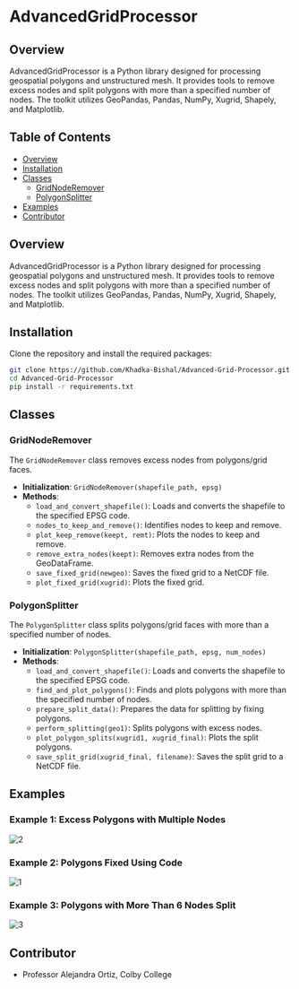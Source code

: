 # AdvancedGridProcessor

## Overview

AdvancedGridProcessor is a Python library designed for processing geospatial polygons and unstructured mesh. It provides tools to remove excess nodes and split polygons with more than a specified number of nodes. The toolkit utilizes GeoPandas, Pandas, NumPy, Xugrid, Shapely, and Matplotlib.

## Table of Contents

- [Overview](#overview)
- [Installation](#installation)
- [Classes](#classes)
  - [GridNodeRemover](#gridnoderemover)
  - [PolygonSplitter](#polygonsplitter)
- [Examples](#examples)
- [Contributor](#contributor)


## Overview

AdvancedGridProcessor is a Python library designed for processing geospatial polygons and unstructured mesh. It provides tools to remove excess nodes and split polygons with more than a specified number of nodes. The toolkit utilizes GeoPandas, Pandas, NumPy, Xugrid, Shapely, and Matplotlib.

## Installation

Clone the repository and install the required packages:

```bash
git clone https://github.com/Khadka-Bishal/Advanced-Grid-Processor.git
cd Advanced-Grid-Processor
pip install -r requirements.txt

```

## Classes

### GridNodeRemover

The `GridNodeRemover` class removes excess nodes from polygons/grid faces.

- **Initialization**: `GridNodeRemover(shapefile_path, epsg)`
- **Methods**:
  - `load_and_convert_shapefile()`: Loads and converts the shapefile to the specified EPSG code.
  - `nodes_to_keep_and_remove()`: Identifies nodes to keep and remove.
  - `plot_keep_remove(keept, remt)`: Plots the nodes to keep and remove.
  - `remove_extra_nodes(keept)`: Removes extra nodes from the GeoDataFrame.
  - `save_fixed_grid(newgeo)`: Saves the fixed grid to a NetCDF file.
  - `plot_fixed_grid(xugrid)`: Plots the fixed grid.

### PolygonSplitter

The `PolygonSplitter` class splits polygons/grid faces with more than a specified number of nodes.

- **Initialization**: `PolygonSplitter(shapefile_path, epsg, num_nodes)`
- **Methods**:
  - `load_and_convert_shapefile()`: Loads and converts the shapefile to the specified EPSG code.
  - `find_and_plot_polygons()`: Finds and plots polygons with more than the specified number of nodes.
  - `prepare_split_data()`: Prepares the data for splitting by fixing polygons.
  - `perform_splitting(geo1)`: Splits polygons with excess nodes.
  - `plot_polygon_splits(xugrid1, xugrid_final)`: Plots the split polygons.
  - `save_split_grid(xugrid_final, filename)`: Saves the split grid to a NetCDF file.
 
## Examples

### Example 1: Excess Polygons with Multiple Nodes
![2](https://github.com/user-attachments/assets/4ad6b395-9280-42fe-895c-f5c0361f5729)



### Example 2: Polygons Fixed Using Code
![1](https://github.com/user-attachments/assets/30d127d8-af21-49de-9a71-b26fc46a4204)


### Example 3: Polygons with More Than 6 Nodes Split

![3](https://github.com/user-attachments/assets/611bc75f-f3c4-4d4e-9cb6-e664473efa1b)


## Contributor
- Professor Alejandra Ortiz, Colby College
